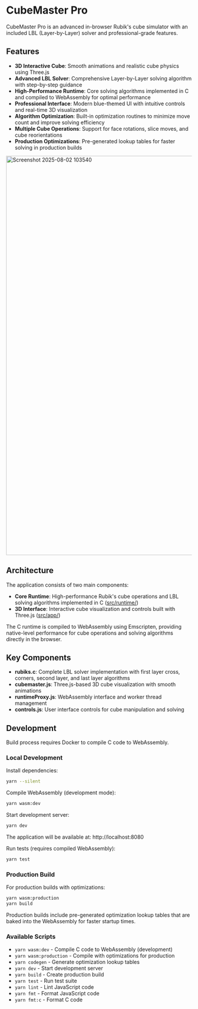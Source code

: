 # CubeMaster Pro

CubeMaster Pro is an advanced in-browser Rubik's cube simulator with an included LBL (Layer-by-Layer) solver and professional-grade features.

## Features

- **3D Interactive Cube**: Smooth animations and realistic cube physics using Three.js
- **Advanced LBL Solver**: Comprehensive Layer-by-Layer solving algorithm with step-by-step guidance
- **High-Performance Runtime**: Core solving algorithms implemented in C and compiled to WebAssembly for optimal performance
- **Professional Interface**: Modern blue-themed UI with intuitive controls and real-time 3D visualization
- **Algorithm Optimization**: Built-in optimization routines to minimize move count and improve solving efficiency
- **Multiple Cube Operations**: Support for face rotations, slice moves, and cube reorientations
- **Production Optimizations**: Pre-generated lookup tables for faster solving in production builds

<img width="1920" height="1080" alt="Screenshot 2025-08-02 103540" src="https://github.com/user-attachments/assets/c9f54d98-7738-4187-a1c8-84cd96e50d39" />

## Architecture

The application consists of two main components:

- **Core Runtime**: High-performance Rubik's cube operations and LBL solving algorithms implemented in C ([src/runtime/](./src/runtime/))
- **3D Interface**: Interactive cube visualization and controls built with Three.js ([src/app/](./src/app/))

The C runtime is compiled to WebAssembly using Emscripten, providing native-level performance for cube operations and solving algorithms directly in the browser.

## Key Components

- **rubiks.c**: Complete LBL solver implementation with first layer cross, corners, second layer, and last layer algorithms
- **cubemaster.js**: Three.js-based 3D cube visualization with smooth animations
- **runtimeProxy.js**: WebAssembly interface and worker thread management
- **controls.js**: User interface controls for cube manipulation and solving

## Development

Build process requires Docker to compile C code to WebAssembly.

### Local Development

Install dependencies:
```bash
yarn --silent
```

Compile WebAssembly (development mode):
```bash
yarn wasm:dev
```

Start development server:
```bash
yarn dev
```

The application will be available at: http://localhost:8080

Run tests (requires compiled WebAssembly):
```bash
yarn test
```

### Production Build

For production builds with optimizations:
```bash
yarn wasm:production
yarn build
```

Production builds include pre-generated optimization lookup tables that are baked into the WebAssembly for faster startup times.

### Available Scripts

- `yarn wasm:dev` - Compile C code to WebAssembly (development)
- `yarn wasm:production` - Compile with optimizations for production
- `yarn codegen` - Generate optimization lookup tables
- `yarn dev` - Start development server
- `yarn build` - Create production build
- `yarn test` - Run test suite
- `yarn lint` - Lint JavaScript code
- `yarn fmt` - Format JavaScript code
- `yarn fmt:c` - Format C code
